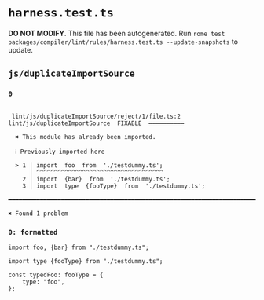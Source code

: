 # `harness.test.ts`

**DO NOT MODIFY**. This file has been autogenerated. Run `rome test packages/compiler/lint/rules/harness.test.ts --update-snapshots` to update.

## `js/duplicateImportSource`

### `0`

```

 lint/js/duplicateImportSource/reject/1/file.ts:2 lint/js/duplicateImportSource  FIXABLE  ━━━━━━━━━━

  ✖ This module has already been imported.

  ℹ Previously imported here

  > 1 │ import  foo  from  './testdummy.ts';
      │ ^^^^^^^^^^^^^^^^^^^^^^^^^^^^^^^^^^^^
    2 │ import  {bar}  from  './testdummy.ts';
    3 │ import  type  {fooType}  from  './testdummy.ts';

━━━━━━━━━━━━━━━━━━━━━━━━━━━━━━━━━━━━━━━━━━━━━━━━━━━━━━━━━━━━━━━━━━━━━━━━━━━━━━━━━━━━━━━━━━━━━━━━━━━━

✖ Found 1 problem

```

### `0: formatted`

```
import foo, {bar} from "./testdummy.ts";

import type {fooType} from "./testdummy.ts";

const typedFoo: fooType = {
	type: "foo",
};

```

